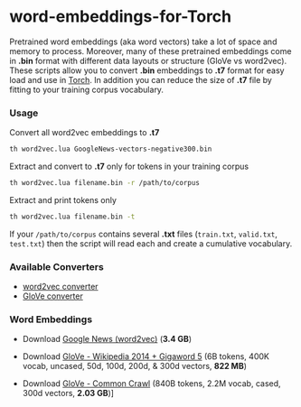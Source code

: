 # word-embeddings-for-Torch
Pretrained word embeddings (aka word vectors) take a lot of space and memory to process. Moreover, many of these pretrained embeddings come in **.bin** format with different data layouts or structure (GloVe vs word2vec). These scripts allow you to convert **.bin** embeddings to **.t7** format for easy load and use in [Torch](http://torch.ch/). In addition you can reduce the size of **.t7** file by fitting to your training corpus vocabulary.

### Usage
Convert all word2vec embeddings to **.t7**
```bash
th word2vec.lua GoogleNews-vectors-negative300.bin  
```

Extract and convert to **.t7** only for tokens in your training corpus
```bash
th word2vec.lua filename.bin -r /path/to/corpus
```

Extract and print tokens only
```bash
th word2vec.lua filename.bin -t
```
If your `/path/to/corpus` contains several **.txt** files (`train.txt`, `valid.txt`, `test.txt`) then the script will read each and create a cumulative vocabulary.

### Available Converters
- [word2vec converter](https://raw.githubusercontent.com/tastyminerals/word-embeddings-for-Torch/master/word2vec.lua)
- [GloVe converter](https://raw.githubusercontent.com/tastyminerals/word-embeddings-for-Torch/master/word2vec.lua)

### Word Embeddings
- Download [Google News (word2vec)](https://drive.google.com/file/d/0B7XkCwpI5KDYNlNUTTlSS21pQmM/edit?usp=sharing) (**3.4 GB**)

- Download [GloVe - Wikipedia 2014 + Gigaword 5](http://nlp.stanford.edu/data/glove.6B.zip) (6B tokens, 400K vocab, uncased, 50d, 100d, 200d, & 300d vectors, **822 MB**)

- Download [GloVe - Common Crawl](http://nlp.stanford.edu/data/glove.840B.300d.zip) (840B tokens, 2.2M vocab, cased, 300d vectors, **2.03 GB**)]
